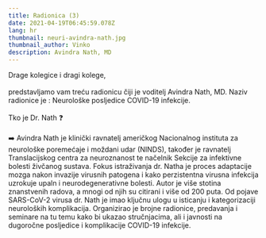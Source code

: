 ```yaml
---
title: Radionica (3)
date: 2021-04-19T06:45:59.078Z
lang: hr
thumbnail: neuri-avindra-nath.jpg
thumbnail_author: Vinko
description: Avindra Nath, MD
---
```

<!--StartFragment-->

Drage kolegice i dragi kolege,\
\
predstavljamo vam treću radionicu čiji je voditelj Avindra Nath, MD. Naziv radionice je : Neurološke posljedice COVID-19 infekcije.\
\
Tko je Dr. Nath ❓\
\
➡️ Avindra Nath je klinički ravnatelj američkog Nacionalnog instituta za neurološke poremećaje i moždani udar (NINDS), također je ravnatelj Translacijskog centra za neuroznanost te načelnik Sekcije za infektivne bolesti živčanog sustava. Fokus istraživanja dr. Natha je proces adaptacije mozga nakon invazije virusnih patogena i kako perzistentna virusna infekcija uzrokuje upaln i neurodegenerativne bolesti. Autor je više stotina znanstvenih radova, a mnogi od njih su citirani i više od 200 puta. Od pojave SARS-CoV-2 virusa dr. Nath je imao ključnu ulogu u isticanju i kategorizaciji neuroloških komplikacija. Organizirao je brojne radionice, predavanja i seminare na tu temu kako bi ukazao stručnjacima, ali i javnosti na dugoročne posljedice i komplikacije COVID-19 infekcije.

<!--EndFragment-->